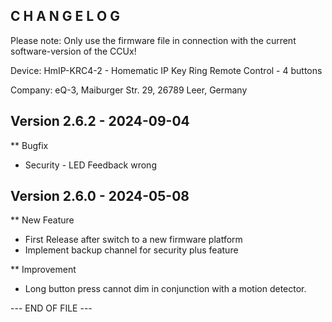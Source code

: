 ﻿C H A N G E L O G
-----------------

Please note: Only use the firmware file in connection with the current software-version of the CCUx!

Device:      HmIP-KRC4-2 - Homematic IP Key Ring Remote Control - 4 buttons

Company:     eQ-3, Maiburger Str. 29, 26789 Leer, Germany



Version 2.6.2 - 2024-09-04
--------------------------------------------------------------

** Bugfix
   * Security - LED Feedback wrong



Version 2.6.0 - 2024-05-08
--------------------------------------------------------------

** New Feature
   * First Release after switch to a new firmware platform
   * Implement backup channel for security plus feature

** Improvement
   * Long button press cannot dim in conjunction with a motion detector.



--- END OF FILE ---

